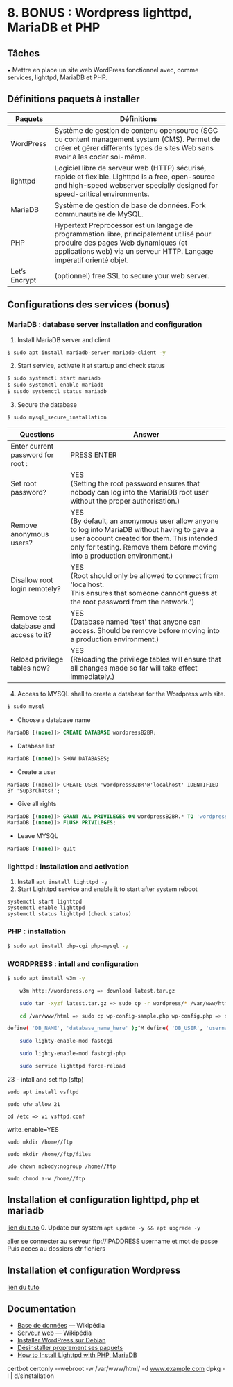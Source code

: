 # 8. BONUS : Wordpress lighttpd, MariaDB et PHP

## Tâches
• Mettre en place un site web WordPress fonctionnel avec, comme services, lighttpd, MariaDB et PHP.

## Définitions paquets à installer

| Paquets       | Définitions                                                                                                                   |
| ------------- | ----------------------------------------------------------------------------------------------------------------------------- |
| WordPress     | Système de gestion de contenu opensource (SGC ou content management system (CMS). Permet de créer et gérer différents                                             types de sites Web sans avoir à les coder soi-même.
| lighttpd      | Logiciel libre de serveur web (HTTP) sécurisé, rapide et flexible. Lighttpd is a free, open-source and high-speed webserver                                       specially designed for speed-critical environments. 
| MariaDB       | Système de gestion de base de données. Fork communautaire de MySQL.
| PHP           | Hypertext Preprocessor est un langage de programmation libre, principalement utilisé pour produire des pages Web dynamiques                                       (et applications web) via un serveur HTTP. Langage impératif orienté objet. 
| Let’s Encrypt | (optionnel) free SSL to secure your web server.

## Configurations des services (bonus)

### MariaDB : database server installation and configuration 

1. Install MariaDB server and client
```bash
$ sudo apt install mariadb-server mariadb-client -y
```

2. Start service, activate it at startup and check status
```bash
$ sudo systemctl start mariadb
$ sudo systemctl enable mariadb
$ susdo systemctl status mariadb
```

3. Secure the database
```bash
$ sudo mysql_secure_installation
```
| Questions                              | Answer                                                    |
| -------------------------------------- | --------------------------------------------------------- |
| Enter current password for root :      | PRESS ENTER
| Set root password?                     | YES  <br>                                                                                                                                                            (Setting the root password ensures that nobody can log into the MariaDB root user without the proper authorisation.)
| Remove anonymous users?                | YES <br>                                                                                                                                                            (By default, an anonymous user allow anyone to log into MariaDB without having to gave a user account created for them.                                              This intended only for testing. Remove them before moving into a production environment.)                           
| Disallow root login remotely?          | YES <br>                                                                                                                                                            (Root should only be allowed to connect from 'localhost. <br>                                                                                                        This ensures that someone cannont guess at the root password from the network.')
| Remove test database and access to it? | YES <br>                                                                                                                                                            (Database named 'test' that anyone can access. Should be remove before moving into a production environment.)
| Reload privilege tables now?           | YES <br>                                                                                                                                                            (Reloading the privilege tables will ensure that all changes made so far will take effect immediately.)

4. Access to MYSQL shell to create a database for the Wordpress web site.
```bash
$ sudo mysql
```
- Choose a database name
```SQL
MariaDB [(none)]> CREATE DATABASE wordpressB2BR;
```
- Database list
```SQL
MariaDB [(none)]> SHOW DATABASES;
```
- Create a user
```
MariaDB [(none)]> CREATE USER 'wordpressB2BR'@'localhost' IDENTIFIED BY 'Sup3rCh4ts!';
```
- Give all rights
```SQL
MariaDB [(none)]> GRANT ALL PRIVILEGES ON wordpressB2BR.* TO 'wordpressB2BR'@'localhost';
MariaDB [(none)]> FLUSH PRIVILEGES;
```
- Leave MYSQL
```SQL
MariaDB [(none)]> quit
```
 
### lighttpd : installation and activation

1.  Install `apt install lighttpd -y`
2.  Start Lighttpd service and enable it to start after system reboot
```
systemctl start lighttpd
systemctl enable lighttpd
systemctl status lighttpd (check status)
```

### PHP : installation

```bash
$ sudo apt install php-cgi php-mysql -y
```

### WORDPRESS : intall and configuration
```bash
$ sudo apt install w3m -y

    w3m http://wordpress.org => download latest.tar.gz

    sudo tar -xyzf latest.tar.gz => sudo cp -r wordpress/* /var/www/html => sudo rm latest.tar.gz => sudo rm -rf /var/www/html/wordpress

    cd /var/www/html => sudo cp wp-config-sample.php wp-config.php => sudo wp-config.php

define( 'DB_NAME', 'database_name_here' );^M define( 'DB_USER', 'username_here' );^M define( 'DB_PASSWORD', 'password_here' );^M

    sudo lighty-enable-mod fastcgi

    sudo lighty-enable-mod fastcgi-php

    sudo service lighttpd force-reload
```
23 - intall and set ftp (sftp)

    sudo apt install vsftpd

    sudo ufw allow 21

    cd /etc => vi vsftpd.conf

write_enable=YES

    sudo mkdir /home//ftp

    sudo mkdir /home//ftp/files

    udo chown nobody:nogroup /home//ftp

    sudo chmod a-w /home//ftp




## Installation et configuration lighttpd, php et mariadb
<a href ="https://www.howtoforge.com/how-to-install-lighttpd-with-php-and-mariadb-on-debian-10/">lien du tuto</a>
0.  Update our system `apt update -y && apt upgrade -y`






aller
se connecter au serveur
ftp://IPADDRESS
username et mot de passe
Puis acces au dossiers etr fichiers

## Installation et configuration Wordpress
<a href="https://www.osradar.com/install-wordpress-with-lighttpd-debian-10/">lien du tuto</a>

## Documentation
- [Base de données](https://fr.wikipedia.org/wiki/Base_de_donn%C3%A9es) — Wikipédia
- [Serveur web](https://fr.wikipedia.org/wiki/Serveur_web) — Wikipédia
- [Installer WordPress sur Debian](https://wiki.debian.org/WordPress)
- [Désinstaller proprement ses paquets](https://linuxfr.org/wiki/desinstaller-proprement-ses-paquets-sur-sa-distribution#toc-suppression-des-d%C3%A9pendances-avec-apt---purge-autoremove)
- [How to Install Lighttpd with PHP, MariaDB](https://www.howtoforge.com/how-to-install-lighttpd-with-php-and-mariadb-on-debian-10/)

certbot certonly --webroot -w /var/www/html/ -d www.example.com
dpkg -l | 
d/sinstallation

